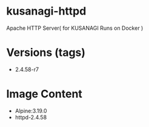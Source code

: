 # kusanagi-httpd

Apache HTTP Server( for KUSANAGI Runs on Docker )

# Versions (tags)

- 2.4.58-r7

# Image Content

- Alpine:3.19.0
- httpd-2.4.58

